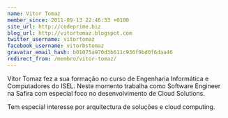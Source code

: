 ```yaml
---
name: Vitor Tomaz
member_since: 2011-09-13 22:46:33 +0100
site_url: http://codeprime.biz
blog_url: http://vitortomaz.blogspot.com
twitter_username: vitortomaz
facebook_username: vitorbstomaz
gravatar_email_hash: b01075a970d3b611c936f9bd0f6daa46
redirect_from: /membro/vitor-tomaz/
---
```

Vítor Tomaz fez a sua formação no curso de Engenharia Informática e Computadores do ISEL. Neste momento trabalha como Software Engineer na Safira com especial foco no desenvolvimento de Cloud Solutions.

Tem especial interesse por arquitectura de soluções e cloud computing.


